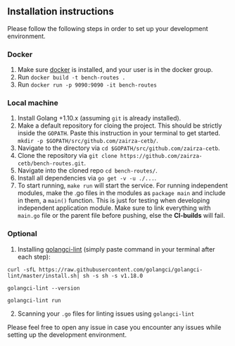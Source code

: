 ## Installation instructions 

Please follow the following steps in order to set up your development
environment.

### Docker

1. Make sure [docker](https://www.docker.com/) is installed, and your user is in the docker group.
2. Run `docker build -t bench-routes .`
3. Run `docker run -p 9090:9090 -it bench-routes`

### Local machine

1. Install Golang +1.10.x (assuming `git` is already installed).
2. Make a default repository for cloing the project. This should be strictly inside the `GOPATH`. Paste this instruction in your terminal to get started.
`mkdir -p $GOPATH/src/github.com/zairza-cetb/`.
3. Navigate to the directory via `cd $GOPATH/src/github.com/zairza-cetb`.
4. Clone the repository via `git clone https://github.com/zairza-cetb/bench-routes.git`.
5. Navigate into the cloned repo `cd bench-routes/`.
6. Install all dependencies via `go get -v -u ./...`.
7. To start running, `make run` will start the service. For running independent modules, make the .go files in the modules
as `package main` and include in them, a `main()` function. This is just for testing when developing independent application module. Make sure to link everything with `main.go` file or the parent file before pushing, else the **CI-builds** will fail.

### Optional
1. Installing [golangci-lint](https://github.com/golangci/golangci-lint) (simply paste command in your terminal after each step): 

```
curl -sfL https://raw.githubusercontent.com/golangci/golangci-lint/master/install.sh| sh -s sh -s v1.18.0

golangci-lint --version

golangci-lint run
```
2. Scanning your `.go` files for linting issues using `golangci-lint`


Please feel free to open any issue in case you encounter any issues while setting up the development environment.
